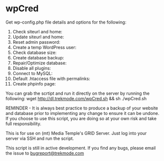 wpCred
======

Get wp-config.php file details and options for the following:

1. Check siteurl and home:
2. Update siteurl and home:
3. Reset admin password:
4. Create a temp WordPress user:
5. Check database size:
6. Create database backup:
7. Repair/Optimize database:
8. Disable all plugins:
10. Connect to MySQL:
11. Default .htaccess file with permalinks:
12. Create phpinfo page:

You can grab the scrtipt and run it directly on the server by running the following:
wget http://dl.trekmode.com/wpCred.sh && sh ./wpCred.sh

REMINDER - It is always best practice to produce a backup of your website and database prior to implementing any change to ensure it can be undone. If you choose to use this script, you are doing so at your own risk and take full responsibility. 

This is for use on (mt) Media Temple's GRID Server. Just log into your server via SSH and run the script.

This script is still in active development. If you find any bugs, please email the issue to bugreport@trekmode.com
